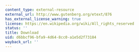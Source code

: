```yaml
---
content_type: external-resource
external_url: http://www.gutenberg.org/etext/876
has_external_license_warning: true
license: https://en.wikipedia.org/wiki/All_rights_reserved
status: ''
title: Download
uid: d6bbcf96-bfa9-4d64-8cc0-a1e5d2f73184
wayback_url: ''
---
```

